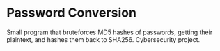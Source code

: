 # Password Conversion
Small program that bruteforces MD5 hashes of passwords, getting their plaintext, and hashes them back to SHA256. Cybersecurity project.
